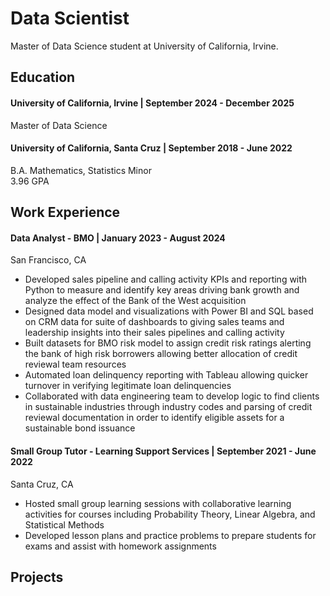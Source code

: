 # Data Scientist
Master of Data Science student at University of California, Irvine.

## Education
#### University of California, Irvine | September 2024 - December 2025
Master of Data Science

#### University of California, Santa Cruz | September 2018 - June 2022
B.A. Mathematics, Statistics Minor \
3.96 GPA

## Work Experience
#### Data Analyst - BMO | January 2023 - August 2024
San Francisco, CA
- Developed sales pipeline and calling activity KPIs and reporting with Python to measure and identify key areas driving bank growth and analyze the effect of the Bank of the West acquisition
- Designed data model and visualizations with Power BI and SQL based on CRM data for suite of dashboards to giving sales teams and leadership insights into their sales pipelines and calling activity
- Built datasets for BMO risk model to assign credit risk ratings alerting the bank of high risk borrowers allowing better allocation of credit reviewal team resources
- Automated loan delinquency reporting with Tableau allowing quicker turnover in verifying legitimate loan delinquencies
- Collaborated with data engineering team to develop logic to find clients in sustainable industries through industry codes and parsing of credit reviewal documentation in order to identify eligible assets for a sustainable bond issuance

#### Small Group Tutor - Learning Support Services | September 2021 - June 2022
Santa Cruz, CA
- Hosted small group learning sessions with collaborative learning activities for courses including Probability Theory, Linear Algebra, and Statistical Methods
- Developed lesson plans and practice problems to prepare students for exams and assist with homework assignments

## Projects
